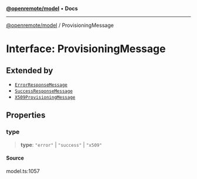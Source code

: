 [**@openremote/model**](../README.md) • **Docs**

***

[@openremote/model](../globals.md) / ProvisioningMessage

# Interface: ProvisioningMessage

## Extended by

- [`ErrorResponseMessage`](ErrorResponseMessage.md)
- [`SuccessResponseMessage`](SuccessResponseMessage.md)
- [`X509ProvisioningMessage`](X509ProvisioningMessage.md)

## Properties

### type

> **type**: `"error"` \| `"success"` \| `"x509"`

#### Source

model.ts:1057
